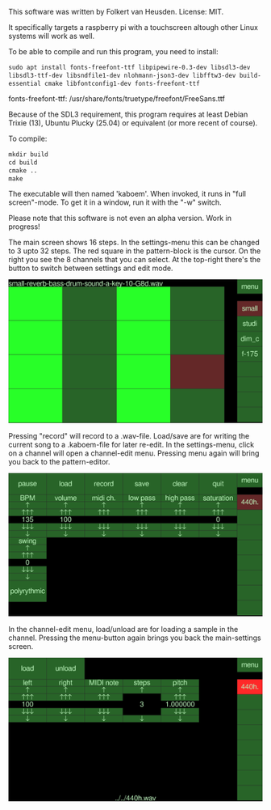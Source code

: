 This software was written by Folkert van Heusden. License: MIT.

It specifically targets a raspberry pi with a touchscreen altough other Linux systems will work as well.

To be able to compile and run this program, you need to install:

```
sudo apt install fonts-freefont-ttf libpipewire-0.3-dev libsdl3-dev libsdl3-ttf-dev libsndfile1-dev nlohmann-json3-dev libfftw3-dev build-essential cmake libfontconfig1-dev fonts-freefont-ttf

```

fonts-freefont-ttf: /usr/share/fonts/truetype/freefont/FreeSans.ttf

Because of the SDL3 requirement, this program requires at least Debian Trixie (13), Ubuntu Plucky (25.04) or equivalent (or more recent of course).

To compile:
```
mkdir build
cd build
cmake ..
make
```
The executable will then named 'kaboem'.
When invoked, it runs in "full screen"-mode. To get it in a window, run it with the "-w" switch.

Please note that this software is not even an alpha version. Work in progress!

The main screen shows 16 steps. In the settings-menu this can be changed to 3 upto 32 steps. The red square in the pattern-block is the cursor.
On the right you see the 8 channels that you can select. At the top-right there's the button to switch between settings and edit mode.

![main screen with a pattern](images/kaboem-main-w-pattern.png)

Pressing "record" will record to a .wav-file.
Load/save are for writing the current song to a .kaboem-file for later re-edit.
In the settings-menu, click on a channel will open a channel-edit menu.
Pressing menu again will bring you back to the pattern-editor.

![settings screen](images/kaboem-settings.png)

In the channel-edit menu, load/unload are for loading a sample in the channel.
Pressing the menu-button again brings you back the main-settings screen.

![settings of a channel](images/kaboem-channel-settings.png)
